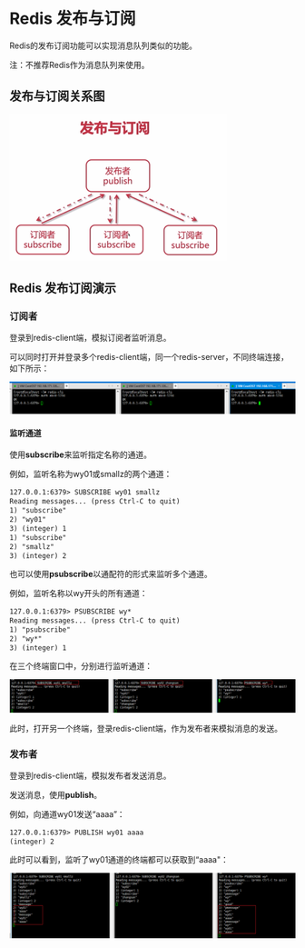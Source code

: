 # Redis 发布与订阅

Redis的发布订阅功能可以实现消息队列类似的功能。

注：不推荐Redis作为消息队列来使用。



## 发布与订阅关系图

![image-20211029163234176](assets/image-20211029163234176.png)



## Redis 发布订阅演示

### 订阅者

登录到redis-client端，模拟订阅者监听消息。

可以同时打开并登录多个redis-client端，同一个redis-server，不同终端连接，如下所示：

![image-20211029163714851](assets/image-20211029163714851.png)

#### 监听通道

使用**subscribe**来监听指定名称的通道。

例如，监听名称为wy01或smallz的两个通道：

```
127.0.0.1:6379> SUBSCRIBE wy01 smallz
Reading messages... (press Ctrl-C to quit)
1) "subscribe"
2) "wy01"
3) (integer) 1
1) "subscribe"
2) "smallz"
3) (integer) 2
```

也可以使用**psubscribe**以通配符的形式来监听多个通道。

例如，监听名称以wy开头的所有通道：

```
127.0.0.1:6379> PSUBSCRIBE wy*
Reading messages... (press Ctrl-C to quit)
1) "psubscribe"
2) "wy*"
3) (integer) 1
```

在三个终端窗口中，分别进行监听通道：

![image-20211029164817995](assets/image-20211029164817995.png)

此时，打开另一个终端，登录redis-client端，作为发布者来模拟消息的发送。

### 发布者

登录到redis-client端，模拟发布者发送消息。

发送消息，使用**publish**。

例如，向通道wy01发送“aaaa”：

```
127.0.0.1:6379> PUBLISH wy01 aaaa
(integer) 2
```

此时可以看到，监听了wy01通道的终端都可以获取到“aaaa"：

![image-20211029165413814](assets/image-20211029165413814.png)

